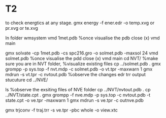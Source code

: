 # T2
to check energtics at any stage.  gmx energy -f ener.edr -o temp.xvg or pr.xvg or te.xvg 

In folder wmsystem
vmd 1met.pdb 
%once visualise the pdb close (x) vmd main

gmx solvate -cp 1met.pdb -cs spc216.gro -o solmet.pdb -maxsol 24
vmd solmet.pdb
%once visualise the pdd close (x) vmd main
cd NVT/
%make sure you are in NVT folder, %visualize existing files
cp ../solmet.pdb .
gmx grompp -p sys.top -f nvt.mdp -c solmet.pdb -o vt.tpr -maxwarn 1
gmx mdrun -s vt.tpr -c nvtout.pdb
%observe the changes edr trr output stucuture 
cd ../NVE/

ls  %observe the exsiting files of NVE folder
cp ../NVT/nvtout.pdb .
cp ../NVT/state.cpt .
 gmx grompp -f nve.mdp -p sys.top -c nvtout.pdb -t state.cpt -o ve.tpr -maxwarn  1
 gmx mdrun -s ve.tpr -c outnve.pdb
 
 gmx trjconv -f traj.trr -s ve.tpr -pbc whole -o view.xtc


 

